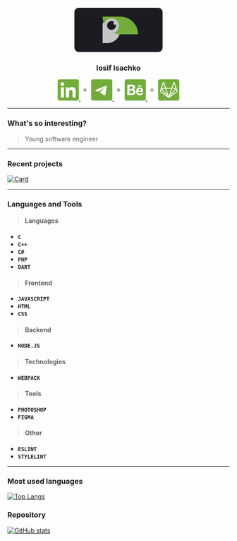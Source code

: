 <p align="center">
	<a href="https://github.com/luamoris">
		<img width="200" src="https://raw.githubusercontent.com/luamoris/luamoris/c22469486930599100e874425f560a1587611d35/assets/logo.svg" alt="Logo."/>
	</a>
</p>
<h3 align="center">Iosif Isachko</h3>
<p align="center">
	<a href="https://www.linkedin.com/in/iosif-isachko-2631061a7/">
		<img src="https://raw.githubusercontent.com/luamoris/luamoris/c22469486930599100e874425f560a1587611d35/assets/linkedin.svg" alt="Linkedin"/>
	</a>
	<img src="https://raw.githubusercontent.com/luamoris/luamoris/7ede4d5155803f6ce6971939f0c15c585a5c0a5a/assets/dot.svg" alt="Dot."/>
	<a href="https://t.me/I0S1F">
		<img src="https://raw.githubusercontent.com/luamoris/luamoris/c22469486930599100e874425f560a1587611d35/assets/telegram.svg" alt="Telegram"/>
	</a>
	<img src="https://raw.githubusercontent.com/luamoris/luamoris/7ede4d5155803f6ce6971939f0c15c585a5c0a5a/assets/dot.svg" alt="Dot."/>
	<a href="https://www.behance.net/yaiosifua2980">
		<img src="https://raw.githubusercontent.com/luamoris/luamoris/c22469486930599100e874425f560a1587611d35/assets/behance.svg" alt="Behance"/>
	</a>
	<img src="https://raw.githubusercontent.com/luamoris/luamoris/7ede4d5155803f6ce6971939f0c15c585a5c0a5a/assets/dot.svg" alt="Dot."/>
	<a href="https://gitlab.com/luamoris">
		<img src="https://raw.githubusercontent.com/luamoris/luamoris/c22469486930599100e874425f560a1587611d35/assets/gitlab.svg" alt="Behance"/>
	</a>
</p>

---

### What's so interesting?
> Young software engineer

---

### Recent projects

[![Card][rep-template]][template]

---

### Languages and Tools

> #### Languages
+ __`C`__
+ __`C++`__
+ __`C#`__
+ __`PHP`__
+ __`DART`__

> #### Frontend
* __`JAVASCRIPT`__
* __`HTML`__
* __`CSS`__

> #### Backend
+ __`NODE.JS`__

> #### Technologies
* __`WEBPACK`__

> #### Tools
+ __`PHOTOSHOP`__
+ __`FIGMA`__

> #### Other
* __`ESLINT`__
* __`STYLELINT`__

---

### Most used languages
[![Top Langs][lan]][stats]

### Repository
[![GitHub stats][rep]][stats]



[stats]: https://github.com/luamoris

[rep-template]: https://github-readme-stats.vercel.app/api/pin/?username=luamoris&repo=template&text_color=707070&title_color=73AC3B&hide_border=true&bg_color=F1F1F1&icon_color=609B24
[template]: https://github.com/luamoris/template


[lan]: https://github-readme-stats.vercel.app/api/top-langs/?username=luamoris&hide_border=true&title_color=6AB024&langs_count=5&hide_title=true&layout=compact

[rep]: https://github-readme-stats.vercel.app/api?username=luamoris&show_icons=true&hide_rank=true&include_all_commits=true&hide_title=true&icon_color=609B24&hide_border=true&cache_seconds=87654


<!--

![Dart][dart]
![Javascript][js]

[dart]: https://img.shields.io/badge/-dart-434343?style=for-the-badge&logo=dart&logoColor=097cdb
[js]: https://img.shields.io/badge/-javascript-434343?style=for-the-badge&logo=javascript&logoColor=e9d54d

 -->
